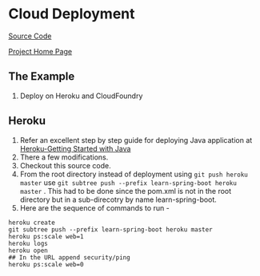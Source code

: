 # Cloud Deployment
[Source Code](../../learn-spring-boot)

[Project Home Page](https://github.com/akshayar/learn-spring-boot)

## The Example

1. Deploy on Heroku and CloudFoundry

## Heroku

1. Refer an excellent step by step guide for deploying Java application at [Heroku-Getting Started with Java ](https://devcenter.heroku.com/articles/getting-started-with-java#introduction)
2. There a few modifications. 
  1. Checkout this source code. 
  2. From the root directory instead of deployment using `git push heroku master` use `git subtree push --prefix learn-spring-boot heroku master` . This had to be done since the pom.xml is not in the root directory but in a sub-direcotry by name learn-spring-boot. 
3. Here are the sequence of commands to run -
```
heroku create
git subtree push --prefix learn-spring-boot heroku master
heroku ps:scale web=1
heroku logs 
heroku open
## In the URL append security/ping
heroku ps:scale web=0
```
